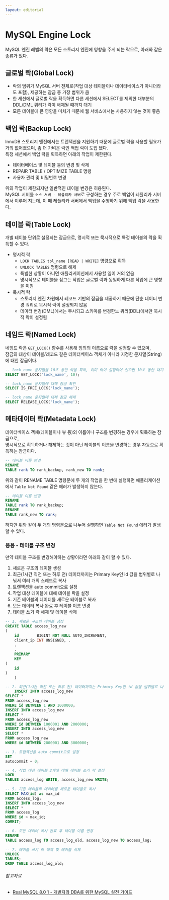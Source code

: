 ```yaml
---
layout: editorial
---
```


# MySQL Engine Lock

MySQL 엔진 레벨의 락은 모든 스토리지 엔진에 영향을 주게 되는 락으로, 아래와 같은 종류가 있다.

## 글로벌 락(Global Lock)

- 락의 범위가 MySQL 서버 전체로(작업 대상 테이블이나 데이터베이스가 아니더라도 포함), 제공하는 잠금 중 가장 범위가 큼
- 한 세션에서 글로벌 락을 획득하면 다른 세션에서 SELECT를 제외한 대부분의 DDL/DML 쿼리가 락이 해제될 때까지 대기
- 모든 테이블에 큰 영향을 미치기 때문에 웹 서비스에서는 사용하지 않는 것이 좋음

## 백업 락(Backup Lock)

InnoDB 스토리지 엔진에서는 트랜잭션을 지원하기 때문에 글로벌 락을 사용할 필요가 거의 없어졌으며, 좀 더 가벼운 락인 백업 락이 도입 됐다.  
특정 세션에서 백업 락을 획득하면 아래의 작업이 제한된다.

- 데이터베이스 및 테이블 등의 변경 및 삭제
- REPAIR TABLE / OPTIMIZE TABLE 명령
- 사용자 관리 및 비밀번호 변경

위의 작업이 제한되지만 일반적인 테이블 변경은 허용된다.  
MySQL 서버를 `소스 서버 - 레플리카 서버`로 구성하는 경우 주로 백업이 레플리카 서버에서 이루어 지는데, 이 때 레플리카 서버에서 백업을 수행하기 위해 백업 락을 사용한다.

## 테이블 락(Table Lock)

개별 테이블 단위로 설정되는 잠금으로, 명시적 또는 묵시적으로 특정 테이블의 락을 획득할 수 있다.

- 명시적 락
    - `LOCK TABLES tbl_name [READ | WRITE]` 명령으로 획득
    - `UNLOCK TABLES` 명령으로 해제
    - 특별한 상황이 아니면 애플리케이션에서 사용할 일이 거의 없음
    - 명시적으로 테이블을 잠그는 작업은 글로벌 락과 동일하게 다른 작업에 큰 영향을 미침
- 묵시적 락
    - 스토리지 엔진 차원에서 레코드 기반의 잠금을 제공하기 때문에 단순 데이터 변경 쿼리로 묵시적 락이 설정되지 않음
    - 데이터 변경(DML)에서는 무시되고 스키마를 변경한느 쿼리(DDL)에서만 묵시적 락이 설정됨

## 네임드 락(Named Lock)

네임드 락은 `GET_LOCK()` 함수를 사용해 임의의 이름으로 락을 설정할 수 있으며,  
잠금의 대상이 테이블/레코드 같은 데이터베이스 객체가 아니라 지정한 문자열(String)에 대한 잠금이다.

```sql
-- lock_name 문자열을 10초 동안 락을 획득, 이미 락이 설정되어 있으면 10초 동안 대기
SELECT GET_LOCK('lock_name', 10);

-- lock_name 문자열에 대해 잠금 확인
SELECT IS_FREE_LOCK('lock_name');

-- lock_name 문자열에 대해 잠금 해제
SELECT RELEASE_LOCK('lock_name');
```

## 메타데이터 락(Metadata Lock)

데이터베이스 객체(테이블이나 뷰 등)의 이름이나 구조를 변경하는 경우에 획득하는 잠금으로,  
명시적으로 획득하거나 해제하는 것이 아닌 테이블의 이름을 변경하는 경우 자동으로 획득하는 잠금이다.

```sql
-- 테이블 이름 변경
RENAME
TABLE rank TO rank_backup, rank_new TO rank;
```

위와 같이 RENAME TABLE 명령문에 두 개의 작업을 한 번에 실행하면 애플리케이션에서 `Table Not Found` 같은 에러가 발생하지 않는다.

```sql
-- 테이블 이름 변경
RENAME
TABLE rank TO rank_backup;
RENAME
TABLE rank_new TO rank;
```

하지만 위와 같이 두 개의 명령문으로 나누어 실행하면 `Table Not Found` 에러가 발생할 수 있다.

### 응용 - 테이블 구조 변경

만약 테이블 구조를 변경해야하는 상황이라면 아래와 같이 할 수 있다.

1. 새로운 구조의 테이블 생성
2. 최근(1시간 직전 또는 하루 전) 데이터까지는 Primary Key인 id 값을 범위별로 나눠서 여러 개의 스레드로 복사
3. 트랜잭션을 auto commit으로 설정
4. 작업 대상 테이블에 대해 테이블 락을 설정
5. 기존 테이블의 데이터를 새로운 테이블로 복사
6. 모든 데이터 복사 완료 후 테이블 이름 변경
7. 테이블 쓰기 락 해제 및 테이블 삭제

```sql
-- 1. 새로운 구조의 테이블 생성
CREATE TABLE access_log_new
(
    id        BIGINT NOT NULL AUTO_INCREMENT,
    client_ip INT UNSIGNED, .
    .
    .
    PRIMARY
    KEY
(
    id
)
    )

-- 2. 최근(1시간 직전 또는 하루 전) 데이터까지는 Primary Key인 id 값을 범위별로 나눠서 여러 개의 스레드로 복사
    INSERT INTO access_log_new
SELECT *
FROM access_log_new
WHERE id BETWEEN 1 AND 1000000;
INSERT INTO access_log_new
SELECT *
FROM access_log_new
WHERE id BETWEEN 1000001 AND 2000000;
INSERT INTO access_log_new
SELECT *
FROM access_log_new
WHERE id BETWEEN 2000001 AND 3000000;

-- 3. 트랜잭션을 auto commit으로 설정
SET
autocommit = 0;

-- 4. 작업 대상 테이블 2개에 대해 테이블 쓰기 락 설정
LOCK
TABLES access_log WRITE, access_log_new WRITE;
    
-- 5. 기존 테이블의 데이터를 새로운 테이블로 복사
SELECT MAX(id) as max_id
FROM access_log;
INSERT INTO access_log_new
SELECT *
FROM access_log
WHERE id > max_id;
COMMIT;

-- 6. 모든 데이터 복사 완료 후 테이블 이름 변경
RENAME
TABLE access_log TO access_log_old, access_log_new TO access_log;
    
-- 7. 테이블 쓰기 락 해제 및 테이블 삭제
UNLOCK
TABLES;
DROP TABLE access_log_old;
```

###### 참고자료

- [Real MySQL 8.0 1 - 개발자와 DBA를 위한 MySQL 실전 가이드](https://www.nl.go.kr/seoji/contents/S80100000000.do?schM=intgr_detail_view_isbn&page=1&pageUnit=10&schType=simple&schStr=Real+MySQL&isbn=9791158392703&cipId=228440237%2C)
